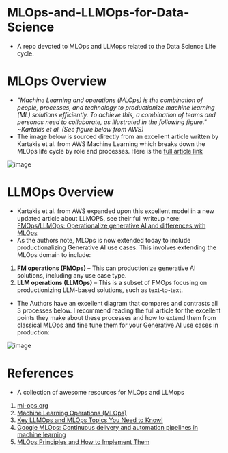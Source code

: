 # MLOps-and-LLMOps-for-Data-Science
* A repo devoted to MLOps and LLMops related to the Data Science Life cycle.


# MLOps Overview
* *"Machine Learning and operations (MLOps) is the combination of people, processes, and technology to productionize machine learning (ML) solutions efficiently. To achieve this, a combination of teams and personas need to collaborate, as illustrated in the following figure." ~Kartakis et al. (See figure below from AWS)*
* The image below is sourced directly from an excellent article written by Kartakis et al. from AWS Machine Learning which breaks down the MLOps life cycle by role and processes. Here is the [full article link](https://aws.amazon.com/blogs/machine-learning/mlops-foundation-roadmap-for-enterprises-with-amazon-sagemaker/)

![image](https://github.com/user-attachments/assets/c3f4eb62-95ec-41bf-9824-3bda70dd5dbd)



# LLMOps Overview
* Kartakis et al. from AWS expanded upon this excellent model in a new updated article about LLMOPS, see their full writeup here: [FMOps/LLMOps: Operationalize generative AI and differences with MLOps](https://aws.amazon.com/blogs/machine-learning/fmops-llmops-operationalize-generative-ai-and-differences-with-mlops/)
* As the authors note, MLOps is now extended today to include productionalizing Generative AI use cases. This involves extending the MLOps domain to include:

1. **FM operations (FMOps)** – This can productionize generative AI solutions, including any use case type.
2. **LLM operations (LLMOps)** – This is a subset of FMOps focusing on productionizing LLM-based solutions, such as text-to-text.

* The Authors have an excellent diagram that compares and contrasts all 3 processes below. I recommend reading the full article for the excellent points they make about these processes and how to extend them from classical MLOps and fine tune them for your Generative AI use cases in production:


![image](https://github.com/user-attachments/assets/f1b04138-cd49-4d71-a62b-ee4aec8c8a2c)







# References
* A collection of awesome resources for MLOps and LLMops

1. [ml-ops.org](https://ml-ops.org/)
2. [Machine Learning Operations (MLOps)](https://towardsdatascience.com/machine-learning-operations-mlops-for-beginners-a5686bfe02b2)
3. [Key LLMOps and MLOps Topics You Need to Know!](https://medium.com/aimonks/interview-ready-key-llmops-and-mlops-topics-you-need-to-know-f938f49f0d1f)
4. [Google MLOps: Continuous delivery and automation pipelines in machine learning](https://cloud.google.com/architecture/mlops-continuous-delivery-and-automation-pipelines-in-machine-learning)
5. [MLOps Principles and How to Implement Them](https://neptune.ai/blog/mlops-principles)


